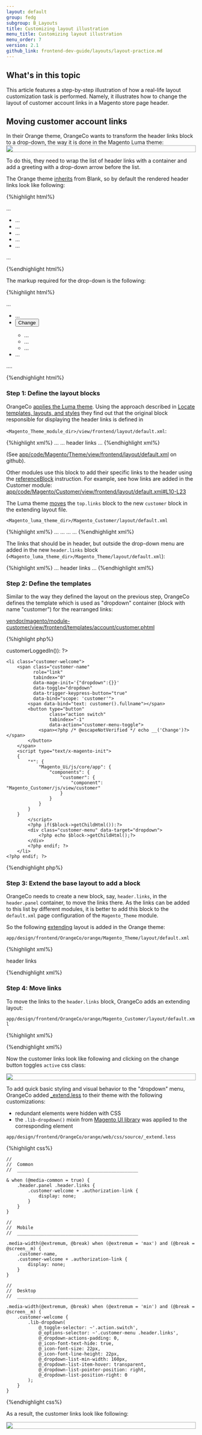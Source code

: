 ```yaml
---
layout: default
group: fedg
subgroup: B_Layouts
title: Customizing layout illustration
menu_title: Customizing layout illustration
menu_order: 7
version: 2.1
github_link: frontend-dev-guide/layouts/layout-practice.md
---
```


<h2>What's in this topic</h2>
This article features a step-by-step illustration of how a real-life layout customization task is performed. Namely, it illustrates how to change the layout of customer account links in a Magento store page header.

<h2>Moving customer account links</h2>
In their Orange theme, OrangeCo wants to transform the header links block to a drop-down, the way it is done in the Magento Luma theme:

<div style="border: 1px solid #ABABAB">
<img src="{{ site.baseurl }}common/images/layout_transform21.png">
</div>

To do this, they need to wrap the list of header links with a container and add a greeting with a drop-down arrow before the list.

The Orange theme [inherits]({{page.baseurl}}frontend-dev-guide/themes/theme-inherit.html) from Blank, so by default the rendered header links look like following:


{%highlight html%}
<div class="panel header">
    ...
    <ul class="header links">
        <li class="item link compare" data-bind="scope: 'compareProducts'" data-role="compare-products-link">...</li>
        <li class="greet welcome" data-bind="scope: 'customer'">...</li>
        <li>...</li>
        <li class="link wishlist" data-bind="scope: 'wishlist'">...</li>
        <li class="authorization-link" data-label="or">...</li>
    </ul>
    ...
</div>

{%endhighlight html%}

The markup required for the drop-down is the following:

{%highlight html%}
<div class="panel header">
    ...
    <ul class="header links">
        <li class="greet welcome" data-bind="scope: 'customer'">...</li>
        <li class="customer-welcome">
            <span class="customer-name"
                  role="link"
                  tabindex="0"
                  data-mage-init='{"dropdown":{}}'
                  data-toggle="dropdown"
                  data-trigger-keypress-button="true"
                  data-bind="scope: 'customer'">
                <span data-bind="text: customer().fullname"></span>
                <button type="button"
                        class="action switch"
                        tabindex="-1"
                        data-action="customer-menu-toggle">
                    <span>Change</span>
                </button>
            </span>
            <div class="customer-menu" data-target="dropdown" aria-hidden="true">
                <ul class="header links">
                    <li>...</li>
                    <li class="link wishlist" data-bind="scope: 'wishlist'">...</li>
                    <li class="authorization-link" data-label="or">...</li>
                </ul>        
            </div>
        </li>
        <li class="authorization-link" data-label="or">...</li>
    </ul>
    ....
</div>
    
{%endhighlight html%}

### Step 1: Define the layout blocks

OrangeCo <a href="{{page.baseurl}}frontend-dev-guide/themes/theme-apply.html" target="_blank">applies the Luma theme</a>. Using the approach described in <a href="{{page.baseurl}}frontend-dev-guide/themes/debug-theme.html" target="_blank">Locate templates, layouts, and styles</a> they find out that the original block responsible for displaying the header links is defined in 

`<Magento_Theme_module_dir>/view/frontend/layout/default.xml`:

{%highlight xml%}
...
<container name="header.panel" label="Page Header Panel" htmlTag="div" htmlClass="panel header">
    ...
    <block class="Magento\Framework\View\Element\Html\Links" name="top.links">
        <arguments>
            <argument name="css_class" xsi:type="string">header links</argument>
        </arguments>
    </block>
</container>
...
{%endhighlight xml%}

(See [app/code/Magento/Theme/view/frontend/layout/default.xml](https://github.com/magento/magento2/blob/2.1/app/code/Magento/Theme/view/frontend/layout/default.xml#L43-L47) on github).

Other modules use this block to add their specific links to the header using the [referenceBlock]({{page.baseurl}}frontend-dev-guide/layouts/xml-instructions.html#fedg_layout_xml-instruc_ex_ref) instruction. For example, see how links are added in the Customer module: [app/code/Magento/Customer/view/frontend/layout/default.xml#L10-L23](https://github.com/magento/magento2/blob/2.1/app/code/Magento/Customer/view/frontend/layout/default.xml#L10-L23) 

The Luma theme [moves]({{page.baseurl}}frontend-dev-guide/layouts/xml-instructions.html#fedg_layout_xml-instruc_ex_mv) the `top.links` block to the new `customer` block in the extending layout file.  

    <Magento_luma_theme_dir>/Magento_Customer/layout/default.xml

{%highlight xml%}
...
<referenceBlock name="header.links">
    <block class="Magento\Customer\Block\Account\Customer" name="customer" template="account/customer.phtml" before="-"/>
    ...
</referenceBlock>
...
<move element="top.links" destination="customer"/>
...
{%endhighlight xml%}

The links that should be in header, but outside the drop-down menu are added in the new `header.links` block (`<Magento_luma_theme_dir>/Magento_Theme/layout/default.xml`):

{%highlight xml%}
...
<referenceContainer name="header.panel">
    <block class="Magento\Framework\View\Element\Html\Links" name="header.links">
        <arguments>
            <argument name="css_class" xsi:type="string">header links</argument>
        </arguments>
    </block>
</referenceContainer>
...
{%endhighlight xml%}


### Step 2: Define the templates

Similar to the way they defined the layout on the previous step, OrangeCo 
defines the template which is used as "dropdown" container (block with name "customer") for the rearranged links:

[vendor/magento/module-customer/view/frontend/templates/account/customer.phtml](https://github.com/magento/magento2/blob/2.1/app/code/Magento/Customer/view/frontend/templates/account/customer.phtml)

{%highlight php%}
<?php if($block->customerLoggedIn()): ?>
    <li class="customer-welcome">
        <span class="customer-name"
              role="link"
              tabindex="0"
              data-mage-init='{"dropdown":{}}'
              data-toggle="dropdown"
              data-trigger-keypress-button="true"
              data-bind="scope: 'customer'">
            <span data-bind="text: customer().fullname"></span>
            <button type="button"
                    class="action switch"
                    tabindex="-1"
                    data-action="customer-menu-toggle">
                <span><?php /* @escapeNotVerified */ echo __('Change')?></span>
            </button>
        </span>
        <script type="text/x-magento-init">
        {
            "*": {
                "Magento_Ui/js/core/app": {
                    "components": {
                        "customer": {
                            "component": "Magento_Customer/js/view/customer"
                        }
                    }
                }
            }
        }
            </script>
            <?php if($block->getChildHtml()):?>
            <div class="customer-menu" data-target="dropdown">
                <?php echo $block->getChildHtml();?>
            </div>
            <?php endif; ?>
        </li>
    <?php endif; ?>

{%endhighlight php%}


### Step 3: Extend the base layout to add a block

OrangeCo needs to create a new block, say, `header.links`, in the `header.panel` container, to move the links there. As the links can be added to this list by different modules, it is better to add this block to the `default.xml` page configuration of the `Magento_Theme` module.

So the following <a href="{{page.baseurl}}frontend-dev-guide/layouts/layout-extend.html" target="_blank">extending</a> layout is added in the Orange theme:

    app/design/frontend/OrangeCo/orange/Magento_Theme/layout/default.xml

{%highlight xml%}
<?xml version="1.0"?>
<page xmlns:xsi="http://www.w3.org/2001/XMLSchema-instance" xsi:noNamespaceSchemaLocation="urn:magento:framework:View/Layout/etc/page_configuration.xsd">
    <body>
        <referenceContainer name="header.panel">
            <block class="Magento\Framework\View\Element\Html\Links" name="header.links">
                <arguments>
                    <argument name="css_class" xsi:type="string">header links</argument>
                </arguments>
            </block>
        </referenceContainer>
    </body>
</page>

{%endhighlight xml%}


### Step 4: Move links

To move the links to the `header.links` block, OrangeCo adds an extending layout:

`app/design/frontend/OrangeCo/orange/Magento_Customer/layout/default.xml`


{%highlight xml%}
<?xml version="1.0"?>
<page xmlns:xsi="http://www.w3.org/2001/XMLSchema-instance" xsi:noNamespaceSchemaLocation="urn:magento:framework:View/Layout/etc/page_configuration.xsd">
    <body>
        <referenceBlock name="header.links">
            <block class="Magento\Customer\Block\Account\Customer" name="customer" template="account/customer.phtml" before="-"/>
            <block class="Magento\Customer\Block\Account\AuthorizationLink" name="authorization-link-login" template="account/link/authorization.phtml"/>
        </referenceBlock>
        <move element="register-link" destination="header.links"/>
        <move element="top.links" destination="customer"/>
        <move element="authorization-link" destination="top.links" after="-"/>
    </body>
</page>
    
{%endhighlight xml%}

Now the customer links look like following and clicking on the change button toggles `active` css class:

<div style="border: 1px solid #ABABAB">
<img src="{{ site.baseurl }}common/images/layout_screen221.png">
</div>

To add quick basic styling and visual behavior to the "dropdown" menu, OrangeCo added  [_extend.less]({{page.baseurl}}frontend-dev-guide/css-guide/css_quick_guide_approach.html#simple_extend) to their theme with the following customizations:

* redundant elements were hidden with CSS
* the `.lib-dropdown()` mixin from [Magento UI library]({{page.baseurl}}frontend-dev-guide/css-topics/theme-ui-lib.html) was applied to the corresponding element

`app/design/frontend/OrangeCo/orange/web/css/source/_extend.less`

{%highlight css%}

    //
    //  Common
    //  _____________________________________________
    
    & when (@media-common = true) {
        .header.panel .header.links {
            .customer-welcome + .authorization-link {
                display: none;
            }
        }
    }
    
    //
    //  Mobile
    //  _____________________________________________
    
    .media-width(@extremum, @break) when (@extremum = 'max') and (@break = @screen__m) {
        .customer-name,
        .customer-welcome + .authorization-link {
            display: none;
        }
    }
    
    //
    //  Desktop
    //  _____________________________________________
    
    .media-width(@extremum, @break) when (@extremum = 'min') and (@break = @screen__m) {
        .customer-welcome {
            .lib-dropdown(
                @_toggle-selector: ~'.action.switch',
                @_options-selector: ~'.customer-menu .header.links',
                @_dropdown-actions-padding: 0,
                @_icon-font-text-hide: true,
                @_icon-font-size: 22px,
                @_icon-font-line-height: 22px,
                @_dropdown-list-min-width: 160px,
                @_dropdown-list-item-hover: transparent,
                @_dropdown-list-pointer-position: right,
                @_dropdown-list-position-right: 0
            );
        }
    }


{%endhighlight css%}

As a result, the customer links look like following:

<div style="border: 1px solid #ABABAB">
<img src="{{ site.baseurl }}common/images/fdg/layout_screen321.png">
</div>